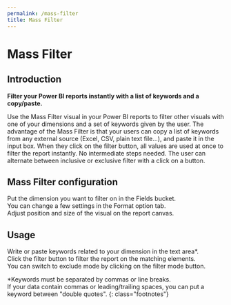 ```yaml
---
permalink: /mass-filter
title: Mass Filter
---
```

# Mass Filter

## Introduction
**Filter your Power BI reports instantly with a list of keywords and a copy/paste.**

Use the Mass Filter visual in your Power BI reports to filter other visuals with one of your dimensions and a set of keywords given by the user. The advantage of the Mass Filter is that your users can copy a list of keywords from any external source (Excel, CSV, plain text file...), and paste it in the input box. When they click on the filter button, all values are used at once to filter the report instantly. No intermediate steps needed. The user can alternate between inclusive or exclusive filter with a click on a button.

## Mass Filter configuration
Put the dimension you want to filter on in the Fields bucket.<br />
You can change a few settings in the Format option tab.<br />
Adjust position and size of the visual on the report canvas.

## Usage

Write or paste keywords related to your dimension in the text area*.<br />
Click the filter button to filter the report on the matching elements.<br />
You can switch to exclude mode by clicking on the filter mode button.

*Keywords must be separated by commas or line breaks.<br />
If your data contain commas or leading/trailing spaces, you can put a keyword between "double quotes".
{: class="footnotes"}
